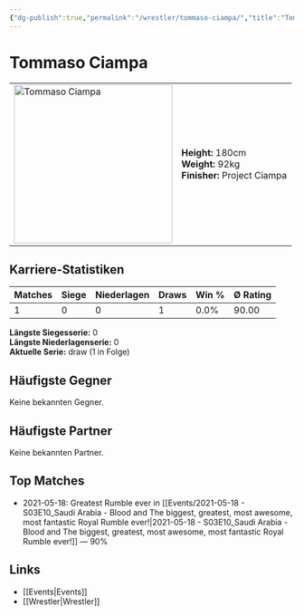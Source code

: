 ```yaml
---
{"dg-publish":true,"permalink":"/wrestler/tommaso-ciampa/","title":"Tommaso Ciampa","tags":["wrestler"],"noteIcon":""}
---
```



# Tommaso Ciampa

<table>
        <tr>
        <td><img src="https://github.com/CptSpaulding1980/choke-slam-wrestling/releases/download/images/Tommaso_Ciampa.png" width="280" alt="Tommaso Ciampa"></td>
        <td>
        <b>Height:</b> 180cm<br>
        <b>Weight:</b> 92kg<br>
        <b>Finisher:</b> Project Ciampa<br>
        </td>
        </tr>
        </table>
        
## Karriere-Statistiken

| Matches | Siege | Niederlagen | Draws | Win % | Ø Rating |
|---------|-------|-------------|-------|-------|-----------|
| 1 | 0 | 0 | 1 | 0.0% | 90.00 |

**Längste Siegesserie:** 0<br>**Längste Niederlagenserie:** 0<br>**Aktuelle Serie:** draw (1 in Folge)


## Häufigste Gegner
Keine bekannten Gegner.

## Häufigste Partner
Keine bekannten Partner.

## Top Matches
- 2021-05-18: Greatest Rumble ever in [[Events/2021-05-18 - S03E10_Saudi Arabia - Blood and The biggest, greatest, most awesome, most fantastic Royal Rumble ever!\|2021-05-18 - S03E10_Saudi Arabia - Blood and The biggest, greatest, most awesome, most fantastic Royal Rumble ever!]] — 90%

## Links
- [[Events\|Events]]
- [[Wrestler\|Wrestler]]
